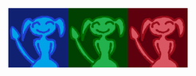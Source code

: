<img src="https://raw.githubusercontent.com/4v0v/4v0v/main/avatar_blue.png" align="left" height="120" width="120" >
<img src="https://raw.githubusercontent.com/4v0v/4v0v/main/avatar_green.png" align="left" height="120" width="120" >
<img src="https://raw.githubusercontent.com/4v0v/4v0v/main/avatar_red.png" align="left" height="120" width="120" >
